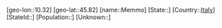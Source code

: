 ﻿---
location: [45.82,10.32]
type: City
tags:
- geo/City


SpocWebEntityId: 32406
isDeleted: false
confidential: public

---
[geo-lon::10.32]
[geo-lat::45.82]
[name::Memmo]
[State::]
[Country::[Italy](geo/Continent/Europe/Italy.md)]
[StateId::]
[Population::]
[Unknown::]

